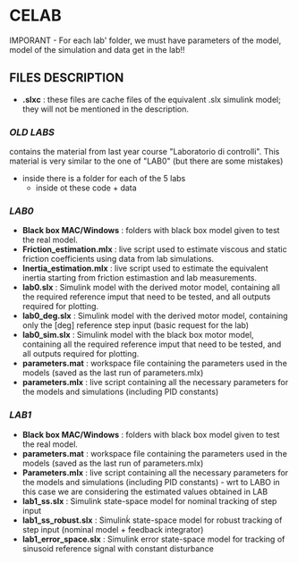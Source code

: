 # CELAB

IMPORANT - For each lab' folder, we must have parameters of the model, model of the simulation and data get in the lab!!

## FILES DESCRIPTION
* **.slxc** : these files are cache files of the equivalent .slx simulink model; they will not be mentioned in the description.

### ***OLD LABS*** 
contains the material from last year course "Laboratorio di controlli". This material is very similar to the one of "LAB0" (but there are some mistakes)
  * inside there is a folder for each of the 5 labs
      * inside ot these code + data

### ***LAB0***
  * **Black box MAC/Windows** : folders with black box model given to test the real model.
  * **Friction_estimation.mlx** : live script used to estimate viscous and static friction coefficients using data from lab simulations.
  * **Inertia_estimation.mlx** : live script used to estimate the equivalent inertia starting from friction estimastion and lab measurements.
  * **lab0.slx** : Simulink model with the derived motor model, containing all the required reference imput that need to be tested, and all outputs required for plotting.
  * **lab0_deg.slx** : Simulink model with the derived motor model, containing only the [deg] reference step input (basic request for the lab)
  * **lab0_sim.slx** : Simulink model with the black box motor model, containing all the required reference imput that need to be tested, and all outputs required for plotting.
  * **parameters.mat** : workspace file containing the parameters used in the models (saved as the last run of parameters.mlx)
  * **parameters.mlx** : live script containing all the necessary parameters for the models and simulations (including PID constants)

### ***LAB1***
  * **Black box MAC/Windows** : folders with black box model given to test the real model.
  * **parameters.mat** : workspace file containing the parameters used in the models (saved as the last run of parameters.mlx)
  * **Parameters.mlx** : live script containing all the necessary parameters for the models and simulations (including PID constants) - wrt to LABO in this case we are considering the estimated values obtained in LAB
  * **lab1_ss.slx** : Simulink state-space model for nominal tracking of step input
  * **lab1_ss_robust.slx** : Simulinḱ state-space model for robust tracking of step input (nominal model + feedback integrator)
  * **lab1_error_space.slx** : Simulink error state-space model for tracking of sinusoid reference signal with constant disturbance

